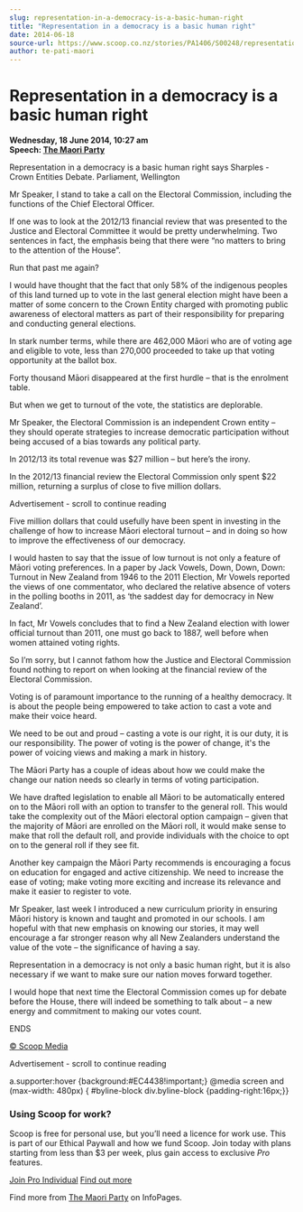 ```yaml
---
slug: representation-in-a-democracy-is-a-basic-human-right
title: "Representation in a democracy is a basic human right"
date: 2014-06-18
source-url: https://www.scoop.co.nz/stories/PA1406/S00248/representation-in-a-democracy-is-a-basic-human-right.htm
author: te-pati-maori
---
```

Representation in a democracy is a basic human right
====================================================

**Wednesday, 18 June 2014, 10:27 am**  
**Speech: [The Maori Party](https://info.scoop.co.nz/The_Maori_Party)**

Representation in a democracy is a basic human right says Sharples -  
Crown Entities Debate. Parliament, Wellington

Mr Speaker, I stand to take a call on the Electoral Commission, including the functions of the Chief Electoral Officer.

If one was to look at the 2012/13 financial review that was presented to the Justice and Electoral Committee it would be pretty underwhelming. Two sentences in fact, the emphasis being that there were “no matters to bring to the attention of the House”.

Run that past me again?

I would have thought that the fact that only 58% of the indigenous peoples of this land turned up to vote in the last general election might have been a matter of some concern to the Crown Entity charged with promoting public awareness of electoral matters as part of their responsibility for preparing and conducting general elections.

In stark number terms, while there are 462,000 Māori who are of voting age and eligible to vote, less than 270,000 proceeded to take up that voting opportunity at the ballot box.

Forty thousand Māori disappeared at the first hurdle – that is the enrolment table.

But when we get to turnout of the vote, the statistics are deplorable.

Mr Speaker, the Electoral Commission is an independent Crown entity – they should operate strategies to increase democratic participation without being accused of a bias towards any political party.

In 2012/13 its total revenue was $27 million – but here’s the irony.

In the 2012/13 financial review the Electoral Commission only spent $22 million, returning a surplus of close to five million dollars.

Advertisement - scroll to continue reading





Five million dollars that could usefully have been spent in investing in the challenge of how to increase Māori electoral turnout – and in doing so how to improve the effectiveness of our democracy.

I would hasten to say that the issue of low turnout is not only a feature of Māori voting preferences. In a paper by Jack Vowels, Down, Down, Down: Turnout in New Zealand from 1946 to the 2011 Election, Mr Vowels reported the views of one commentator, who declared the relative absence of voters in the polling booths in 2011, as ‘the saddest day for democracy in New Zealand’.

In fact, Mr Vowels concludes that to find a New Zealand election with lower official turnout than 2011, one must go back to 1887, well before when women attained voting rights.

So I’m sorry, but I cannot fathom how the Justice and Electoral Commission found nothing to report on when looking at the financial review of the Electoral Commission.

Voting is of paramount importance to the running of a healthy democracy. It is about the people being empowered to take action to cast a vote and make their voice heard.

We need to be out and proud – casting a vote is our right, it is our duty, it is our responsibility. The power of voting is the power of change, it's the power of voicing views and making a mark in history.

The Māori Party has a couple of ideas about how we could make the change our nation needs so clearly in terms of voting participation.

We have drafted legislation to enable all Māori to be automatically entered on to the Māori roll with an option to transfer to the general roll. This would take the complexity out of the Māori electoral option campaign – given that the majority of Māori are enrolled on the Māori roll, it would make sense to make that roll the default roll, and provide individuals with the choice to opt on to the general roll if they see fit.

Another key campaign the Māori Party recommends is encouraging a focus on education for engaged and active citizenship. We need to increase the ease of voting; make voting more exciting and increase its relevance and make it easier to register to vote.  

Mr Speaker, last week I introduced a new curriculum priority in ensuring Māori history is known and taught and promoted in our schools. I am hopeful with that new emphasis on knowing our stories, it may well encourage a far stronger reason why all New Zealanders understand the value of the vote – the significance of having a say.

Representation in a democracy is not only a basic human right, but it is also necessary if we want to make sure our nation moves forward together.

I would hope that next time the Electoral Commission comes up for debate before the House, there will indeed be something to talk about – a new energy and commitment to making our votes count.

ENDS

[© Scoop Media](http://www.scoop.co.nz/about/terms.html)  

Advertisement - scroll to continue reading



a.supporter:hover {background:#EC4438!important;} @media screen and (max-width: 480px) { #byline-block div.byline-block {padding-right:16px;}}

### Using Scoop for work?

Scoop is free for personal use, but you’ll need a licence for work use. This is part of our Ethical Paywall and how we fund Scoop. Join today with plans starting from less than $3 per week, plus gain access to exclusive _Pro_ features.  
  
[Join Pro Individual](https://pro.scoop.co.nz/Individual/?from=ProIn24) [Find out more](https://pro.scoop.co.nz/using-scoop-for-work/?from=ProIn24)

Find more from [The Maori Party](https://info.scoop.co.nz/The_Maori_Party) on InfoPages.